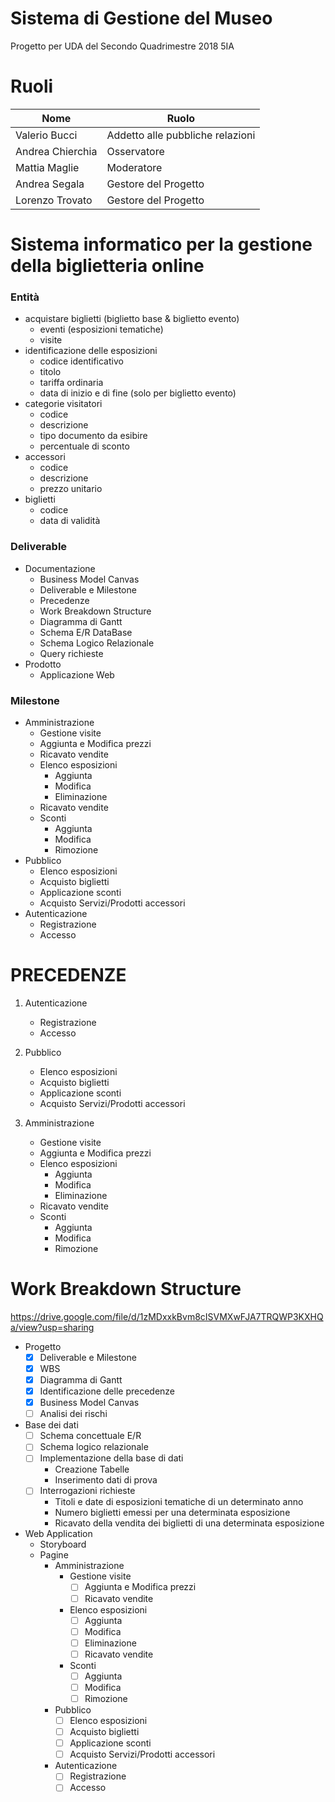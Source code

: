 # Sistema di Gestione del Museo
Progetto per UDA del Secondo Quadrimestre 2018 5IA

# Ruoli

Nome               | Ruolo
------------------ | -------------
Valerio Bucci      | Addetto alle pubbliche relazioni
Andrea Chierchia   | Osservatore
Mattia Maglie      | Moderatore
Andrea Segala      | Gestore del Progetto
Lorenzo Trovato    | Gestore del Progetto


# Sistema informatico per la gestione della biglietteria online
### Entità

* acquistare biglietti (biglietto base & biglietto evento)
  * eventi (esposizioni tematiche)
  * visite
* identificazione delle esposizioni
  * codice identificativo
  * titolo
  * tariffa ordinaria
  * data di inizio e di fine (solo per biglietto evento)
* categorie visitatori
  * codice
  * descrizione
  * tipo documento da esibire
  * percentuale di sconto
* accessori
  * codice
  * descrizione
  * prezzo unitario
* biglietti
  * codice
  * data di validità

### Deliverable
- Documentazione
  - Business Model Canvas
  - Deliverable e Milestone
  - Precedenze
  - Work Breakdown Structure
  - Diagramma di Gantt
  - Schema E/R DataBase
  - Schema Logico Relazionale
  - Query richieste
- Prodotto
  - Applicazione Web 
  
### Milestone
- Amministrazione
  * Gestione visite
  * Aggiunta e Modifica prezzi
  * Ricavato vendite
  - Elenco esposizioni
    * Aggiunta
    * Modifica
    * Eliminazione
  - Ricavato vendite
  - Sconti
    * Aggiunta
    * Modifica
    * Rimozione
- Pubblico
  * Elenco esposizioni
  * Acquisto biglietti
  * Applicazione sconti
  * Acquisto Servizi/Prodotti accessori
- Autenticazione
  * Registrazione
  * Accesso

# PRECEDENZE

1. Autenticazione
    * Registrazione
    * Accesso
    
1. Pubblico
    * Elenco esposizioni
    * Acquisto biglietti
    * Applicazione sconti
    * Acquisto Servizi/Prodotti accessori

1. Amministrazione
    * Gestione visite
    * Aggiunta e Modifica prezzi
    * Elenco esposizioni
        * Aggiunta
        * Modifica
        * Eliminazione
    * Ricavato vendite
    * Sconti
        * Aggiunta
        * Modifica
        * Rimozione
  
# Work Breakdown Structure
https://drive.google.com/file/d/1zMDxxkBvm8cISVMXwFJA7TRQWP3KXHQa/view?usp=sharing
- Progetto
  - [x] Deliverable e Milestone
  - [x] WBS
  - [x] Diagramma di Gantt
  - [x] Identificazione delle precedenze
  - [x] Business Model Canvas
  - [ ] Analisi dei rischi
- Base dei dati
  - [ ] Schema concettuale E/R
  - [ ] Schema logico relazionale
  - [ ] Implementazione della base di dati
    - Creazione Tabelle
    - Inserimento dati di prova
  - [ ] Interrogazioni richieste
    - Titoli e date di esposizioni tematiche di un determinato anno
    - Numero biglietti emessi per una determinata esposizione
    - Ricavato della vendita dei biglietti di una determinata esposizione
- Web Application
  - Storyboard
  - Pagine
    - Amministrazione
      - Gestione visite
        - [ ] Aggiunta e Modifica prezzi
        - [ ] Ricavato vendite
      - Elenco esposizioni
        - [ ] Aggiunta
        - [ ] Modifica
        - [ ] Eliminazione
        - [ ] Ricavato vendite
      - Sconti
        - [ ] Aggiunta
        - [ ] Modifica
        - [ ] Rimozione
    - Pubblico
      - [ ] Elenco esposizioni
      - [ ] Acquisto biglietti
      - [ ] Applicazione sconti
      - [ ] Acquisto Servizi/Prodotti accessori
    - Autenticazione
      - [ ] Registrazione
      - [ ] Accesso  
